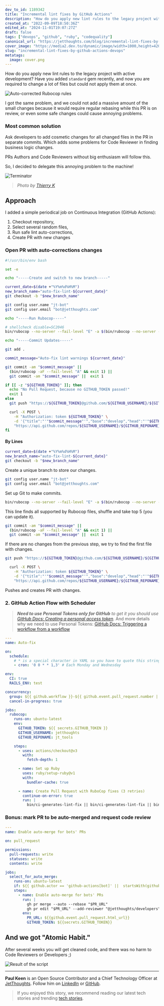 ```yaml
---
dev_to_id: 1189342
title: "Incremental lint fixes by GitHub Actions"
description: "How do you apply new lint rules to the legacy project with active development? Have you added..."
created_at: "2022-09-09T18:50:36Z"
edited_at: "2024-11-01T19:07:27Z"
draft: false
tags: ["devops", "github", "ruby", "codequality"]
canonical_url: "https://jetthoughts.com/blog/incremental-lint-fixes-by-github-actions-devops/"
cover_image: "https://media2.dev.to/dynamic/image/width=1000,height=420,fit=cover,gravity=auto,format=auto/https%3A%2F%2Fdev-to-uploads.s3.amazonaws.com%2Fuploads%2Farticles%2Frriw7035iyk4wwedexq2.png"
slug: "incremental-lint-fixes-by-github-actions-devops"
metatags:
  image: cover.png
---
```

How do you apply new lint rules to the legacy project with active development? Have you added `standard` gem recently, and now you are required to change a lot of files but could not apply them at once.

![Auto-corrected Rubocop rules](file_0.png)

I got the same problem, and we could not add a massive amount of the small changes because it would require regular rebasing while this PR is on review, or even some safe changes could cause annoying problems.

### Most common solution

Ask developers to add cosmetic changes for all changed files in the PR in separate commits. Which adds some problems for Code Reviewer in finding business logic changes.

PRs Authors and Code Reviewers without big enthusiasm will follow this.

So, I decided to delegate this annoying problem to the machine!

![Terminator](file_1.jpeg)

> _Photo by [Thierry K](https://unsplash.com/@thielypics?utm_source=unsplash&utm_medium=referral&utm_content=creditCopyText)_
  
## Approach

I added a simple periodical job on Continuous Integration (GitHub Actions):

1. Checkout repository,
2. Select several random files,
3. Run safe lint auto-corrections,
4. Create PR with new changes

### Open PR with auto-corrections changes

```bash
#!/usr/bin/env bash

set -e

echo "-----Create and switch to new branch-----"

current_date=$(date +"%Y%m%d%H%M")
new_branch_name="auto-fix-lint-${current_date}"
git checkout -b "$new_branch_name"

git config user.name "jt-bot"
git config user.email "bot@jetthoughts.com"

echo "-----Run Rubocop-----"

# shellcheck disable=SC2046
bin/rubocop --no-server --fail-level "E" -a $(bin/rubocop --no-server -L **/*.rb | sort -R | head -n 5 | tr "\n" " ")

echo "-----Commit Updates-----"

git add .

commit_message="Auto-fix lint warnings ${current_date}"

git commit -am "$commit_message" ||
  (bin/rubocop -aF --fail-level "A" && exit 1) ||
  git commit -am "$commit_message" ||  exit 1

if [[ -z "${GITHUB_TOKEN}" ]]; then
  echo "No Pull Request, because no GITHUB_TOKEN passed!"
  exit 1
else
  git push "https://${GITHUB_TOKEN}@github.com/${GITHUB_USERNAME}/${GITHUB_REPONAME}.git" -f

  curl -X POST \
    -H "Authorization: token ${GITHUB_TOKEN}" \
    -d '{"title":"'"$commit_message"'","base":"develop","head":"'"$GITHUB_USERNAME"':'"$new_branch_name"'"}' \
    "https://api.github.com/repos/${GITHUB_USERNAME}/${GITHUB_REPONAME}/pulls"
fi
```

#### By Lines

```bash
current_date=$(date +"%Y%m%d%H%M")
new_branch_name="auto-fix-lint-${current_date}"
git checkout -b "$new_branch_name"
```
Create a unique branch to store our changes.

```bash
git config user.name "jt-bot"
git config user.email "bot@jetthoughts.com"
```
Set up Git to make commits.

```bash
bin/rubocop --no-server --fail-level "E" -a $(bin/rubocop --no-server -L **/*.rb | sort -R | head -n 5 | tr "\n" " ")
```
This line finds all supported by Rubocop files, shuffle and take top 5 (you can update it).

```bash
git commit -am "$commit_message" ||
  (bin/rubocop -aF --fail-level "A" && exit 1) ||
  git commit -am "$commit_message" ||  exit 1
```
If there are no changes from the previous step, we try to find the first file with changes.

```bash
git push "https://${GITHUB_TOKEN}@github.com/${GITHUB_USERNAME}/${GITHUB_REPONAME}.git" -f

  curl -X POST \
    -H "Authorization: token ${GITHUB_TOKEN}" \
    -d '{"title":"'"$commit_message"'","base":"develop","head":"'"$GITHUB_USERNAME"':'"$new_branch_name"'"}' \
    "https://api.github.com/repos/${GITHUB_USERNAME}/${GITHUB_REPONAME}/pulls"
```
Pushes and creates PR with changes.

### 2. GitHub Action Flow with Scheduler

> _**Need to use Personal Tokens only for GitHub** to get it you should use [GitHub Docs: Creating a personal access token](https://docs.github.com/en/authentication/keeping-your-account-and-data-secure/creating-a-personal-access-token)._ And more details why we need to use Personal Tokens: [GitHub Docs: Triggering a workflow from a workflow](https://docs.github.com/en/actions/using-workflows/triggering-a-workflow#triggering-a-workflow-from-a-workflow)

```yaml
---
name: Auto-fix

on:
  schedule:
    # * is a special character in YAML so you have to quote this string
    - cron: '0 0 * * 1,3' # Each Monday and Wednesday

env:
  CI: true
  RAILS_ENV: test

concurrency:
  group: ${{ github.workflow }}-${{ github.event.pull_request.number || github.ref }}
  cancel-in-progress: true

jobs:
  rubocop:
    runs-on: ubuntu-latest
    env:
      GITHUB_TOKEN: ${{ secrets.GITHUB_TOKEN }}
      GITHUB_USERNAME: jetthoughts
      GITHUB_REPONAME: jt_tools

    steps:
      - uses: actions/checkout@v3
        with:
          fetch-depth: 1

      - name: Set up Ruby
        uses: ruby/setup-ruby@v1
        with:
          bundler-cache: true

      - name: Create Pull Request with RuboCop fixes (3 retries)
        continue-on-error: true
        run: |
          bin/ci-generates-lint-fix || bin/ci-generates-lint-fix || bin/ci-generates-lint-fix
```

### Bonus: mark PR to be auto-merged and request code review

```yaml
---
name: Enable auto-merge for bots' PRs

on: pull_request

permissions:
  pull-requests: write
  statuses: write
  contents: write

jobs:
  select_for_auto_merge:
    runs-on: ubuntu-latest
    if: ${{ github.actor == 'github-actions[bot]' ||  startsWith(github.head_ref, 'auto-') }}
    steps:
      - name: Enable auto-merge for bots' PRs
        run: |
          gh pr merge --auto --rebase "$PR_URL"
          gh pr edit "$PR_URL" --add-reviewer "@jetthoughts/developers" --add-label "Need to review"
        env:
          PR_URL: ${{github.event.pull_request.html_url}}
          GITHUB_TOKEN: ${{secrets.GITHUB_TOKEN}}
```

## And we got "Atomic Habit."

After several weeks you will get cleaned code, and there was no harm to Code Reviewers or Developers ;)

![Result of the script](file_2.png)

---

**Paul Keen** is an Open Source Contributor and a Chief Technology Officer at [JetThoughts](https://www.jetthoughts.com). Follow him on [LinkedIn](https://www.linkedin.com/in/paul-keen/) or [GitHub](https://github.com/pftg).
> If you enjoyed this story, we recommend reading our latest tech stories and trending [tech stories](https://jtway.co/trending).
